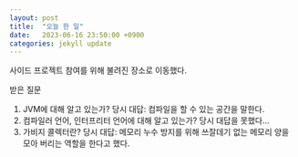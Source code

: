 ```yaml
---
layout: post
title:  "오늘 한 일"
date:   2023-06-16 23:50:00 +0900
categories: jekyll update
---
```

사이드 프로젝트 참여를 위해 불려진 장소로 이동했다.

받은 질문
1. JVM에 대해 알고 있는가? 당시 대답: 컴파일을 할 수 있는 공간을 말한다.
2. 컴파일러 언어, 인터프리터 언어에 대해 알고 있는가? 당시 대답을 못했다...
3. 가비지 콜렉터란? 당시 대답: 메모리 누수 방지를 위해 쓰잘데기 없는 메모리 양을 모아 버리는 역할을 한다고 했다.